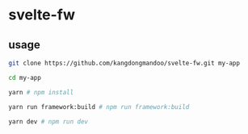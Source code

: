 # svelte-fw

## usage

```bash
git clone https://github.com/kangdongmandoo/svelte-fw.git my-app

cd my-app

yarn # npm install

yarn run framework:build # npm run framework:build

yarn dev # npm run dev
```
